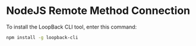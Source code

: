 # NodeJS Remote Method Connection

To install the LoopBack CLI tool, enter this command:
```sh
npm install -g loopback-cli
```
